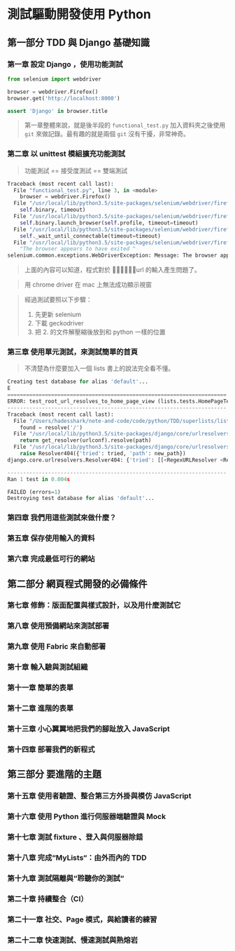 # 測試驅動開發使用 Python

## 第一部分 TDD 與 Django 基礎知識

### 第一章 設定 Django ，使用功能測試

~~~python
from selenium import webdriver

browser = webdriver.Firefox()
browser.get('http://localhost:8000')

assert 'Django' in browser.title
~~~



> 第一章整體來說，就是後半段的 `functional_test.py` 加入資料夾之後使用 `git` 來做記錄。最有趣的就是兩個 `git` 沒有干擾，非常神奇。



### 第二章 以 unittest 模組擴充功能測試

> 功能測試 == 接受度測試 == 雙端測試

~~~python
Traceback (most recent call last):
  File "functional_test.py", line 3, in <module>
    browser = webdriver.Firefox()
  File "/usr/local/lib/python3.5/site-packages/selenium/webdriver/firefox/webdriver.py", line 80, in __init__
    self.binary, timeout)
  File "/usr/local/lib/python3.5/site-packages/selenium/webdriver/firefox/extension_connection.py", line 52, in __init__
    self.binary.launch_browser(self.profile, timeout=timeout)
  File "/usr/local/lib/python3.5/site-packages/selenium/webdriver/firefox/firefox_binary.py", line 68, in launch_browser
    self._wait_until_connectable(timeout=timeout)
  File "/usr/local/lib/python3.5/site-packages/selenium/webdriver/firefox/firefox_binary.py", line 99, in _wait_until_connectable
    "The browser appears to have exited "
selenium.common.exceptions.WebDriverException: Message: The browser appears to have exited before we could connect. If you specified a log_file in the FirefoxBinary constructor, check it for details.
~~~

> 上面的內容可以知道，程式對於 url 的輸入產生問題了。



> 用 chrome driver 在 mac 上無法成功顯示視窗



> 經過測試要照以下步驟：
>
> 1. 先更新 selenium
> 2. 下載 geckodriver
> 3. 把 2. 的文件解壓縮後放到和 python 一樣的位置



### 第三章 使用單元測試，來測試簡單的首頁

> 不清楚為什麼要加入一個 lists 書上的說法完全看不懂。



```python
Creating test database for alias 'default'...
E
======================================================================
ERROR: test_root_url_resolves_to_home_page_view (lists.tests.HomePageTest)
----------------------------------------------------------------------
Traceback (most recent call last):
  File "/Users/hadesshark/note-and-code/code/python/TDD/superlists/lists/tests.py", line 8, in test_root_url_resolves_to_home_page_view
    found = resolve('/')
  File "/usr/local/lib/python3.5/site-packages/django/core/urlresolvers.py", line 522, in resolve
    return get_resolver(urlconf).resolve(path)
  File "/usr/local/lib/python3.5/site-packages/django/core/urlresolvers.py", line 388, in resolve
    raise Resolver404({'tried': tried, 'path': new_path})
django.core.urlresolvers.Resolver404: {'tried': [[<RegexURLResolver <RegexURLPattern list> (admin:admin) ^admin/>]], 'path': ''}

----------------------------------------------------------------------
Ran 1 test in 0.004s

FAILED (errors=1)
Destroying test database for alias 'default'...
```





### 第四章 我們用這些測試來做什麼？





### 第五章 保存使用輸入的資料





### 第六章 完成最低可行的網站





## 第二部分 網頁程式開發的必備條件

### 第七章 修飾：版面配置與樣式設計，以及用什麼測試它





### 第八章 使用預備網站來測試部署





### 第九章 使用 Fabric 來自動部署





### 第十章 輸入驗與測試組織





### 第十一章 簡單的表單





### 第十二章 進階的表單





### 第十三章 小心翼翼地把我們的腳趾放入 JavaScript





### 第十四章 部署我們的新程式





## 第三部分 要進階的主題

### 第十五章 使用者驗證、整合第三方外掛與模仿 JavaScript





### 第十六章 使用 Python 進行伺服器端驗證與 Mock





### 第十七章 測試 fixture 、登入與伺服器除錯





### 第十八章 完成“MyLists“：由外而內的 TDD





### 第十九章 測試隔離與“聆聽你的測試“





### 第二十章 持續整合（CI）





### 第二十一章 社交、Page 模式，與給讀者的練習





### 第二十二章 快速測試、慢速測試與熟熔岩





